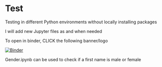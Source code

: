 # Test
Testing in different Python environments without locally installing packages

I will add new Jupyter files as and when needed

To open in binder, CLICK the following banner/logo


[![Binder](https://mybinder.org/badge_logo.svg)](https://mybinder.org/v2/gh/bibekbhatta/Test/HEAD)

Gender.ipynb can be used to check if a first name is male or female
